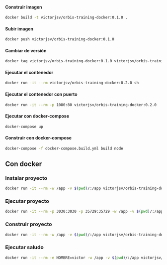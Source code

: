 #### Construir imagen

```bash
docker build -t victorjsv/orbis-training-docker:0.1.0 .
```

#### Subir imagen

```bash
docker push victorjsv/orbis-training-docker:0.1.0
```

#### Cambiar de versión
```bash
docker tag victorjsv/orbis-training-docker:0.1.0 victorjsv/orbis-training-docker:0.2.0
```

#### Ejecutar el contenedor
```bash
docker run -it --rm victorjsv/orbis-training-docker:0.2.0 sh
```

#### Ejecutar el contenedor con puerto
```bash
docker run -it --rm -p 1080:80 victorjsv/orbis-training-docker:0.2.0
```

#### Ejecutar con docker-compose
```bash
docker-compose up
```

#### Construir con docker-compose
```bash
docker-compose -f docker-compose.build.yml build node
```

## Con docker

### Instalar proyecto
```bash
docker run -it --rm -w /app -v $(pwd)/:/app victorjsv/orbis-training-docker:2.0.0 npm install
```

### Ejecutar proyecto
```bash
docker run -it --rm -p 3030:3030 -p 35729:35729 -w /app -v $(pwd)/:/app victorjsv/orbis-training-docker:2.0.0 npm start
```

### Construir proyecto
```bash
docker run -it --rm -w /app -v $(pwd)/:/app victorjsv/orbis-training-docker:2.0.0 npm run build
```

### Ejecutar saludo
```bash
docker run -it --rm -e NOMBRE=victor -w /app -v $(pwd)/:/app victorjsv/orbis-training-docker:2.0.0 bash resources/example.sh
```
